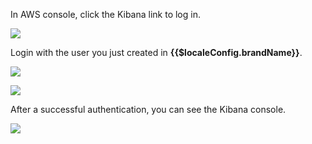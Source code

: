 <IntegrationDetailCard title="Login AWS Kibana with Approw IDP">

In AWS console, click the Kibana link to log in.

![](~@imagesEnUs/integration/aws-kibana/5-1.png)

Login with the user you just created in **{{$localeConfig.brandName}}**.

![](~@imagesEnUs/integration/aws-kibana/5-2.png)

![](~@imagesEnUs/integration/aws-kibana/5-3.png)

After a successful authentication, you can see the Kibana console.

![](~@imagesEnUs/integration/aws-kibana/5-4.png)

</IntegrationDetailCard>

